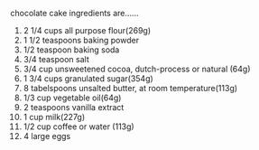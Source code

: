 chocolate cake ingredients are......


1. 2 1/4 cups all purpose flour(269g)
2. 1 1/2 teaspoons baking powder
3. 1/2 teaspoon baking soda
4. 3/4 teaspoon salt
5. 3/4 cup unsweetened cocoa, dutch-process or natural (64g)
6. 1 3/4 cups granulated sugar(354g)
7. 8 tabelspoons unsalted butter, at room temperature(113g)
8. 1/3 cup vegetable oil(64g)
9. 2 teaspoons vanilla extract 
10. 1 cup milk(227g)
11. 1/2 cup coffee or water (113g)
12. 4 large eggs 
